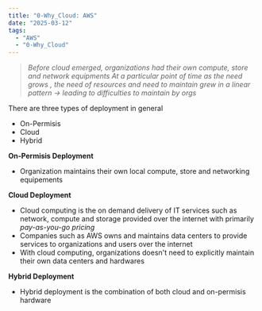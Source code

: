 ```yaml
---
title: "0-Why_Cloud: AWS"
date: "2025-03-12"
tags:
  - "AWS"
  - "0-Why_Cloud"
---
```


>*Before cloud emerged, organizations had their own compute, store and network equipments*
>*At a particular point of time as the need grows , the need of resources and need to maintain grew in a linear pattern -> leading to difficulties to maintain by orgs*

There are three types of deployment in general 
- On-Permisis
- Cloud
- Hybrid

**On-Permisis Deployment**
- Organization maintains their own local compute, store and networking equipements

**Cloud Deployment**
- Cloud computing is the on demand delivery of IT services such as network, compute and storage provided over the internet with primarily *pay-as-you-go pricing*
- Companies such as AWS owns and maintains data centers to provide services to organizations and users over the internet 
- With cloud computing, organizations doesn't need to explicitly maintain their own data centers and hardwares

**Hybrid Deployment**
- Hybrid deployment is the combination of both cloud and on-permisis hardware
